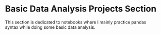 # Basic Data Analysis Projects Section

This section is dedicated to notebooks where I mainly practice pandas syntax while doing some basic data analysis.